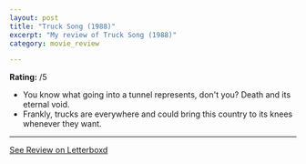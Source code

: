 ```yaml
---
layout: post
title: "Truck Song (1988)"
excerpt: "My review of Truck Song (1988)"
category: movie_review

---
```


**Rating:** /5

* You know what going into a tunnel represents, don't you? Death and its eternal void.
* Frankly, trucks are everywhere and could bring this country to its knees whenever they want.


<hr>

[See Review on Letterboxd](https://boxd.it/9aXfEl)

